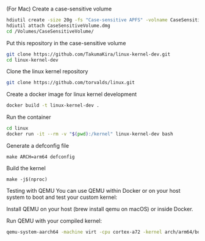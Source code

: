 (For Mac) Create a case-sensitive volume

```sh
hdiutil create -size 20g -fs "Case-sensitive APFS" -volname CaseSensitiveVolume CaseSensitiveVolume.dmg
hdiutil attach CaseSensitiveVolume.dmg
cd /Volumes/CaseSensitiveVolume/
```

Put this repository in the case-sensitive volume

```sh
git clone https://github.com/TakumaKira/linux-kernel-dev.git
cd linux-kernel-dev
```

Clone the linux kernel repository

```sh
git clone https://github.com/torvalds/linux.git
```

Create a docker image for linux kernel development

```sh
docker build -t linux-kernel-dev .
```

Run the container

```sh
cd linux
docker run -it --rm -v "$(pwd):/kernel" linux-kernel-dev bash
```

Generate a defconfig file

```shell (linux-kernel-dev)
make ARCH=arm64 defconfig
```

Build the kernel

```shell (linux-kernel-dev)
make -j$(nproc)
```

Testing with QEMU
You can use QEMU within Docker or on your host system to boot and test your custom kernel:

Install QEMU on your host (brew install qemu on macOS) or inside Docker.

Run QEMU with your compiled kernel:

```sh
qemu-system-aarch64 -machine virt -cpu cortex-a72 -kernel arch/arm64/boot/Image -append "console=ttyAMA0" -nographic
```